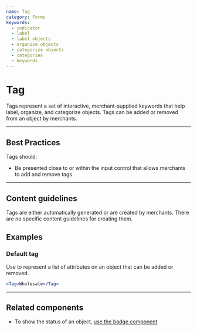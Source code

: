 ```yaml
---
name: Tag
category: Forms
keywords:
  - indicator
  - label
  - label objects
  - organize objects
  - categorize objects
  - categories
  - keywords
---
```


# Tag

Tags represent a set of interactive, merchant-supplied keywords that help label, organize, and categorize objects. Tags can be added or removed from an object by merchants.

---

## Best Practices

Tags should:

- Be presented close to or within the input control that allows merchants to add and remove tags

---

## Content guidelines

Tags are either automatically generated or are created by merchants. There are no specific content guidelines for creating them.

## Examples

### Default tag

Use to represent a list of attributes on an object that can be added or removed.

```jsx
<Tag>Wholesale</Tag>
```

---

## Related components

- To show the status of an object, [use the badge component](/components/images-and-icons/badge)
